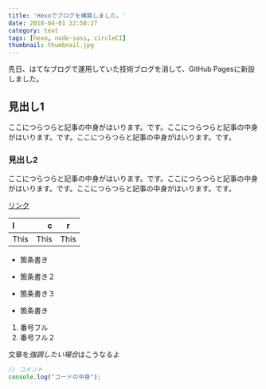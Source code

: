 ```yaml
---
title: 'Hexoでブログを構築しました。'
date: 2018-04-01 22:58:27
category: text
tags: [hexo, node-sass, circleCI]
thumbnail: thumbnail.jpg
---
```


先日、はてなブログで運用していた技術ブログを消して、GitHub Pagesに新設しました。

<!-- toc -->

## 見出し1

ここにつらつらと記事の中身がはいります。です。ここにつらつらと記事の中身がはいります。です。ここにつらつらと記事の中身がはいります。です。

### 見出し2

ここにつらつらと記事の中身がはいります。です。ここにつらつらと記事の中身がはいります。です。ここにつらつらと記事の中身がはいります。です。

[リンク](http://www.yahoo.co.jp/ "リンク")

|     l      |        c    |     r        |
|:-----------|------------:|:------------:|
| This       |        This |     This     |

- 箇条書き
- 箇条書き２
- 箇条書き３

- 箇条書き
1. 番号フル
2. 番号フル２


文章を*強調したい場合*はこうなるよ

```javascript
// コメント
console.log("コードの中身");
```